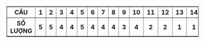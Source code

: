 <table border="1">

   <tr>
     <th>CÂU</th>
     <th>1</th>
     <th>2</th>
     <th>3</th>
     <th>4</th>
     <th>5</th>
     <th>6</th>
     <th>7</th>
     <th>8</th>
     <th>9</th>
     <th>10</th>
     <th>11</th>
     <th>12</th>
     <th>13</th>
     <th>14</th>
     <th>15</th>
   </tr>
   
   <tr>
     <th>SỐ LƯỢNG</th>
     <th>5</th>  <!-- câu 1 -->
     <th>5</th>  <!-- câu 2 -->
     <th>4</th>  <!-- câu 3 -->
     <th>4</th>  <!-- câu 4 -->
     <th>5</th>  <!-- câu 5 -->
     <th>4</th>  <!-- câu 6 -->
     <th>4</th>  <!-- câu 7 -->
     <th>4</th>  <!-- câu 8 -->
     <th>3</th>  <!-- câu 9 -->
     <th>4</th>  <!-- câu 10 -->
     <th>2</th>  <!-- câu 11 -->
     <th>2</th>  <!-- câu 12 -->
     <th>1</th>  <!-- câu 13 -->
     <th>1</th>  <!-- câu 14 -->
     <th>1</th>  <!-- câu 15 -->
   </tr>
</table>

